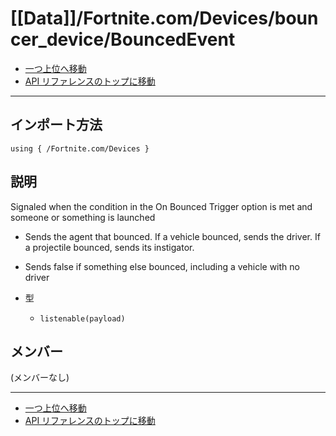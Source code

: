 # [[Data]]/Fortnite.com/Devices/bouncer_device/BouncedEvent

- [一つ上位へ移動](../main.md)
- [API リファレンスのトップに移動](../../../../main.md)

---

## インポート方法

```verse
using { /Fortnite.com/Devices }
```

## 説明

Signaled when the condition in the On Bounced Trigger option is met and someone or something is launched

- Sends the agent that bounced. If a vehicle bounced, sends the driver. If a projectile bounced, sends its instigator.

- Sends false if something else bounced, including a vehicle with no driver

- 型
  - `listenable(payload)`

## メンバー

(メンバーなし)

---

- [一つ上位へ移動](../main.md)
- [API リファレンスのトップに移動](../../../../main.md)
